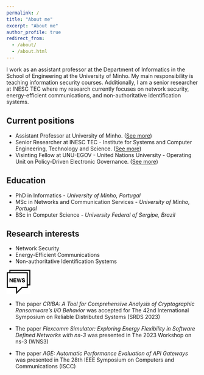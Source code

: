 ```yaml
---
permalink: /
title: "About me"
excerpt: "About me"
author_profile: true
redirect_from: 
  - /about/
  - /about.html
---
```


I work as an assistant professor at the Department of Informatics in the School of Engineering at the University of Minho. My main responsibility is teaching information security courses. Additionally, I am a senior researcher at INESC TEC where my research currently focuses on network security, energy-efficient communications, and non-authoritative identification systems.

## Current positions
- Assistant Professor at University of Minho. ([See more](https://www4.di.uminho.pt/~jno/sitedi/nm_6687.html))
- Senior Researcher at INESC TEC - Institute for Systems and Computer Engineering, Technology and Science. ([See more](https://www.inesctec.pt/en/people/joao-marco))
- Visinting Fellow at UNU-EGOV - United Nations University - Operating Unit on Policy-Driven Electronic Governance. ([See more](https://egov.unu.edu/experts/joao-marco-silva.html#profile))


## Education
- PhD in Informatics - *University of Minho, Portugal*
- MSc in Networks and Communication Services - *University of Minho, Portugal*
- BSc in Computer Science - *University Federal of Sergipe, Brazil*


## Research interests
- Network Security
- Energy-Efficient Communications
- Non-authoritative Identification Systems


![](/images/news64.png)

- The paper *CRIBA: A Tool for Comprehensive Analysis of Cryptographic Ransomware’s I/O Behavior* was accepted for The 42nd International Symposium on Reliable Distributed Systems (SRDS 2023)

- The paper *Flexcomm Simulator: Exploring Energy Flexibility in Software Defined Networks with ns-3* was presented in The 2023 Workshop on ns-3 (WNS3)

- The paper *AGE: Automatic Performance Evaluation of API Gateways* was presented in The 28th IEEE Symposium on Computers and Communications (ISCC)